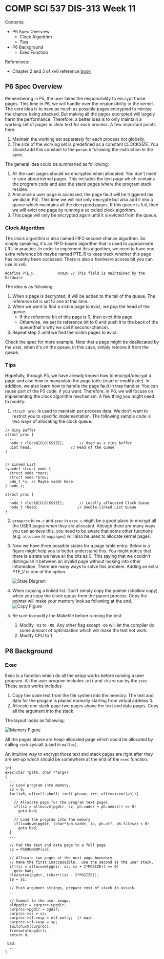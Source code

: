 # COMP SCI 537 DIS-313 Week 11
Contents:
- P6 Spec Overview
  - Clock Algorithm
  - Tips
- P6 Background
  - Exec Function

References:
- Chapter 2 and 3 of xv6 reference [book](https://pdos.csail.mit.edu/6.828/2014/xv6/book-rev8.pdf)



## P6 Spec Overview
Remembering in P5, the user takes the responsibility to encrypt those pages. This time in P6, we will handle over the responsibility to the kernel. The core idea is to have as much as possible pages encrypted to mimize the chance being attacked. But making all the pages encrypted will largely harm the performance. Therefore, a better idea is to only maintain a working set of pages in clear text for each process. A few important points here:
1. Maintain the working set separately for each process not globally.
2. The size of the working set is predefined as a constant CLOCKSIZE. You should add this constant to the `param.h` following the instruction in the spec.

The general idea could be summaried as folllowing:
1. All the user pages should be encrypted when allocated. You don't need to care about kernel pages. This includes the text page which contains the program code and also the stack pages where the program stack resides. 
2. And once a user page is accessed, the page fault will be triggered (as we did in P5). This time we will not only decrypte but also add it into a queue which maintains all the decrypted pages. If this queue is full, then we will evict one page by running a so called clock algorithm.
3. This page will only be encrypted again until it is evicted from the queue.

### Clock Algorithm 
The clock algorithm is also named FIFO second-chance algorithm. So simply speaking, it's an FIFO-based algorithm that is used to approximate LRU in practice. In order to implement this algorithm, we need to have one extra reference bit maybe named PTE_R to keep track whether this page has recently been accessed. There is also a hardware access bit you can use in xv6. 
~~~[c]
#define PTE_R           0x020 // This field is maintained by the hardware
~~~
The idea is as following:
1. When a page is decrypted, it will be added to the tail of the queue. The reference bit is set to one at this time. 
2. When we want to find a victim page to evict, we pop the head of the queue.
     - If the reference bit of this page is 0, then evict this page.
     - Otherwise, we set its reference bit to 0 and push it to the back of the queue(that's why we call it second-chance).
3. Repeat step 2 until we find the victim pages to evict.

Check the spec for more example. Note that a page might be deallocated by the user, when it's on the queue, in this case, simply remove it from the queue.

### Tips
Hopefully, through P5, we have already known how to encrypt/decrypt a page and also how to manipulate the page table (read or modify pte). In addition, we also learn how to handle the page fault in trap handler. You can reuse part of the P5 code, if you want. Therefore, in P6, we will focuse on implementing the clock algorithm mechanism. A few thing you might need to modify:
1. `struch proc` is used to maintain per-process data. We don't want to restrict you to specific implementation. The following sample code is two ways of allocating the clock queue.
  ```
  // Ring Buffer
  struct proc {
    ...
    node_t clockQ[CLOCKSIZE];       // Used as a ring buffer
    uint head;                  // Head of the queue
  }


  // Linked List 
  typedef struct node {
    struct node *next;
    struct node *prev;
    pde_t *v; // Maybe vaddr here
  } node_t;

  struct proc {
    ...
    node_t clockQ[CLOCKSIZE];       // Locally allocated Clock Queue 
    node_t *head;                  // Double-linked List Queue
  }

  ```
2. `growproc` in `vm.c` and `exec` in `exec.c` might be a good place to encrypt all the USER pages when they are allocated. Altough there are many ways you can achieve this, you need to be aware that some other functions (e.g. `allocuvm` or  `mappages`) will also be used to allocate kernel pages.
3. Now we have three possible states for a page table entry. Below is a figure might help you to better understand this. You might notice that there is a state we have all the bits as 0. This saying that we couldn't distinguish it between an invalid page without looking into other information. There are many ways to solve this problem. Adding an extra PTE_V is one of the option. 
      
      ![State Diagram](state-diagram.jpeg)
4. When copying a linked list. Don't simply copy the pointer (shallow copy) when you copy the clock queue from the parent process. Copy the pointer will make your memory look as following at the end.
      ![Copy Figure](copy.jpeg)
5. Be sure to modify the Makefile before running the test:
   1. Modify `-O2` to `-O0`. Any other flag except `-O0` will let the compiler do some amount of optimization which will make the test not work.
   2. Modify CPU to 1 
## P6 Background
### Exec
Exec is a function which do all the setup works before running a user program. All the user program includes `init` and `sh` are run by the `exec`. These setup works includes
1. Copy the code text from the file system into the memory. The text and data for the progam is placed normally starting from virtual address 0.
2. Allocate one stack page two pages above the text and data pages. Copy all the argument into the stack.

The layout looks as following:

  ![Memory Figure](memory.jpeg)
  
All the pages above are heap-allocated page which could be allocated by calling `sbrk` syscall (used in `malloc`).

An intuitive way to encrypt those text and stack pages are right after they are set-up which should be somewhere at the end of the `exec` function.

~~~[c]
int
exec(char *path, char **argv)
{
  ...
  // Load program into memory.
  sz = 0;
  for(i=0, off=elf.phoff; i<elf.phnum; i++, off+=sizeof(ph)){
    ...
    // Allocate page for the program text pages
    if((sz = allocuvm(pgdir, sz, ph.vaddr + ph.memsz)) == 0)
      goto bad;
    ...
    // Load the program into the memory
    if(loaduvm(pgdir, (char*)ph.vaddr, ip, ph.off, ph.filesz) < 0)
      goto bad;
  }
  ...

  // Pad the text and data page to a full page
  sz = PGROUNDUP(sz);

  // Allocate two pages at the next page boundary.
  // Make the first inaccessible.  Use the second as the user stack.
  if((sz = allocuvm(pgdir, sz, sz + 2*PGSIZE)) == 0)
    goto bad;
  clearpteu(pgdir, (char*)(sz - 2*PGSIZE));
  sp = sz;

  // Push argument strings, prepare rest of stack in ustack.
  ...

  // Commit to the user image.
  oldpgdir = curproc->pgdir;
  curproc->pgdir = pgdir;
  curproc->sz = sz;
  curproc->tf->eip = elf.entry;  // main
  curproc->tf->esp = sp;
  switchuvm(curproc);
  freevm(oldpgdir);
  return 0;

 bad:
  ...
}
~~~